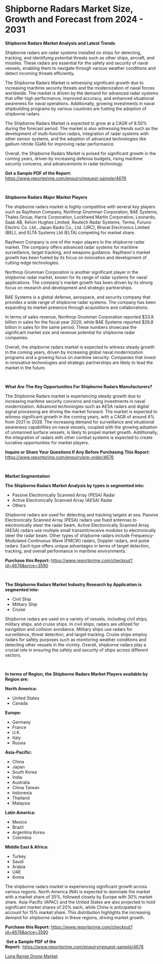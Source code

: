 <p><h1>Shipborne Radars Market Size, Growth and Forecast from 2024 - 2031</h1></p><p><strong>Shipborne Radars Market Analysis and Latest Trends</strong></p>
<p><p>Shipborne radars are radar systems installed on ships for detecting, tracking, and identifying potential threats such as other ships, aircraft, and missiles. These radars are essential for the safety and security of naval vessels, enabling them to navigate through various weather conditions and detect incoming threats efficiently.</p><p>The Shipborne Radars Market is witnessing significant growth due to increasing maritime security threats and the modernization of naval forces worldwide. The market is driven by the demand for advanced radar systems that offer high performance, improved accuracy, and enhanced situational awareness for naval operations. Additionally, growing investments in naval shipbuilding programs by various countries are fueling the adoption of shipborne radars.</p><p>The Shipborne Radars Market is expected to grow at a CAGR of 8.50% during the forecast period. The market is also witnessing trends such as the development of multi-function radars, integration of radar systems with other sensor systems, and the adoption of advanced technologies like gallium nitride (GaN) for improving radar performance.</p><p>Overall, the Shipborne Radars Market is poised for significant growth in the coming years, driven by increasing defense budgets, rising maritime security concerns, and advancements in radar technology.</p></p>
<p><strong>Get a Sample PDF of the Report:&nbsp;</strong> <a href="https://www.reportprime.com/enquiry/request-sample/4676">https://www.reportprime.com/enquiry/request-sample/4676</a></p>
<p>&nbsp;</p>
<p><strong>Shipborne Radars Major Market Players</strong></p>
<p><p>The shipborne radars market is highly competitive with several key players such as Raytheon Company, Northrop Grumman Corporation, BAE Systems, Thales Group, Harris Corporation, Lockheed Martin Corporation, Leonardo, Saab AB, Kelvin Hughes Limited, Reutech Radar Systems, Terma, Furuno Electric Co. Ltd., Japan Radio Co., Ltd. (JRC), Bharat Electronics Limited (BEL), and ELTA Systems Ltd (ELTA) competing for market share.</p><p>Raytheon Company is one of the major players in the shipborne radar market. The company offers advanced radar systems for maritime surveillance, target tracking, and weapons guidance. Raytheon's market growth has been fueled by its focus on innovation and development of cutting-edge technologies.</p><p>Northrop Grumman Corporation is another significant player in the shipborne radar market, known for its range of radar systems for naval applications. The company's market growth has been driven by its strong focus on research and development and strategic partnerships.</p><p>BAE Systems is a global defense, aerospace, and security company that provides a wide range of shipborne radar systems. The company has been expanding its market presence through acquisitions and collaborations.</p><p>In terms of sales revenue, Northrop Grumman Corporation reported $33.8 billion in sales for the fiscal year 2020, while BAE Systems reported $26.8 billion in sales for the same period. These numbers showcase the significant market size and revenue potential for shipborne radar companies.</p><p>Overall, the shipborne radars market is expected to witness steady growth in the coming years, driven by increasing global naval modernization programs and a growing focus on maritime security. Companies that invest in innovative technologies and strategic partnerships are likely to lead the market in the future.</p></p>
<p>&nbsp;</p>
<p><strong>What Are The Key Opportunities For Shipborne Radars Manufacturers?</strong></p>
<p><p>The Shipborne Radars market is experiencing steady growth due to increasing maritime security concerns and rising investments in naval modernization. Advanced technologies such as AESA radars and digital signal processing are driving the market forward. The market is expected to witness significant growth in the coming years, with a CAGR of around 4% from 2021 to 2026. The increasing demand for surveillance and situational awareness capabilities on naval vessels, coupled with the growing adoption of unmanned surface vessels, is likely to propel market growth. Additionally, the integration of radars with other combat systems is expected to create lucrative opportunities for market players.</p></p>
<p><strong>Inquire or Share Your Questions If Any Before Purchasing This Report:</strong> <a href="https://www.reportprime.com/enquiry/pre-order/4676">https://www.reportprime.com/enquiry/pre-order/4676</a></p>
<p>&nbsp;</p>
<p><strong>Market Segmentation</strong></p>
<p><strong>The Shipborne Radars Market Analysis by types is segmented into:</strong></p>
<p><ul><li>Passive Electronically Scanned Array (PESA) Radar</li><li>Active Electronically Scanned Array (AESA) Radar</li><li>Others</li></ul></p>
<p><p>Shipborne radars are used for detecting and tracking targets at sea. Passive Electronically Scanned Array (PESA) radars use fixed antennas to electronically steer the radar beam. Active Electronically Scanned Array (AESA) radars use multiple small transmit/receive modules to electronically steer the radar beam. Other types of shipborne radars include Frequency-Modulated Continuous Wave (FMCW) radars, Doppler radars, and pulse radars. Each type offers unique advantages in terms of target detection, tracking, and overall performance in maritime environments.</p></p>
<p><strong>Purchase this Report:&nbsp;</strong><a href="https://www.reportprime.com/checkout?id=4676&price=3590">https://www.reportprime.com/checkout?id=4676&price=3590</a></p>
<p>&nbsp;</p>
<p><strong>The Shipborne Radars Market Industry Research by Application is segmented into:</strong></p>
<p><ul><li>Civil Ship</li><li>Military Ship</li><li>Cruise</li></ul></p>
<p><p>Shipborne radars are used on a variety of vessels, including civil ships, military ships, and cruise ships. In civil ships, radars are utilized for navigation and collision avoidance. Military ships use radars for surveillance, threat detection, and target tracking. Cruise ships employ radars for safety purposes such as monitoring weather conditions and detecting other vessels in the vicinity. Overall, shipborne radars play a crucial role in ensuring the safety and security of ships across different sectors.</p></p>
<p>&nbsp;</p>
<p><strong>In terms of Region, the Shipborne Radars Market Players available by Region are:</strong></p>
<p>
    <p> <strong> North America: </strong>
        <ul>
            <li>United States</li>
            <li>Canada</li>
        </ul>
        </p> 
    <p> <strong> Europe: </strong>
        <ul>
            <li>Germany</li>
            <li>France</li>
            <li>U.K.</li>
            <li>Italy</li>
            <li>Russia</li>
        </ul>
        </p> 
    <p> <strong> Asia-Pacific: </strong>
        <ul>
            <li>China</li>
            <li>Japan</li>
            <li>South Korea</li>
            <li>India</li>
            <li>Australia</li>
            <li>China Taiwan</li>
            <li>Indonesia</li>
            <li>Thailand</li>
            <li>Malaysia</li>
        </ul>
        </p> 
    <p> <strong> Latin America: </strong>
        <ul>
            <li>Mexico</li>
            <li>Brazil</li>
            <li>Argentina Korea</li>
            <li>Colombia</li>
        </ul>
        </p> 
    <p> <strong> Middle East & Africa: </strong>
        <ul>
            <li>Turkey</li>
            <li>Saudi</li>
            <li>Arabia</li>
            <li>UAE</li>
            <li>Korea</li>
        </ul>
    </p>
    </p>
<p><p>The shipborne radars market is experiencing significant growth across various regions. North America (NA) is expected to dominate the market with a market share of 35%, followed closely by Europe with 30% market share. Asia-Pacific (APAC) and the United States are also projected to hold significant market shares of 20% each, while China is anticipated to account for 15% market share. This distribution highlights the increasing demand for shipborne radars in these regions, driving market growth.</p></p>
<p><strong>Purchase this Report: </strong><a href="https://www.reportprime.com/checkout?id=4676&price=3590">https://www.reportprime.com/checkout?id=4676&price=3590</a></p>
<p>&nbsp;<strong>Get a Sample PDF of the Report:&nbsp;&nbsp;</strong><a href="https://www.reportprime.com/enquiry/request-sample/4676">https://www.reportprime.com/enquiry/request-sample/4676</a></p>
<p><strong></strong></p>
<p><p><a href="https://github.com/lbird53714/Market-Research-Report-List-4/blob/main/long-range-drone-market.md">Long Range Drone Market</a></p></p>